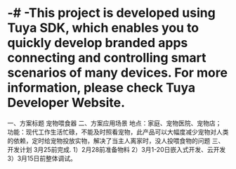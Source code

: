 # -# -This project is developed using Tuya SDK, which enables you to quickly develop branded apps connecting and controlling smart scenarios of many devices.         For more information, please check Tuya Developer Website.
一、方案标题
    宠物喂食器
二、方案应用场景
    地点：家庭、宠物医院、宠物店；
    功能：现代工作生活忙碌，不能及时照看宠物，此产品可以大幅度减少宠物对人类的依赖，定时给宠物投放实物，解决了当主人离家时，没人投喂食物的问题
三、开发计划
    3月25前完成.
    1）2月28前准备物料
    2）3月1-20日嵌入式开发、云开发
    3）3月15日前整体调试。
